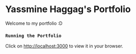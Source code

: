 # Yassmine Haggag's Portfolio

Welcome to my portfolio :D

### `Running the Portfolio`

Click on [http://localhost:3000](http://localhost:3000) to view it in your browser.
